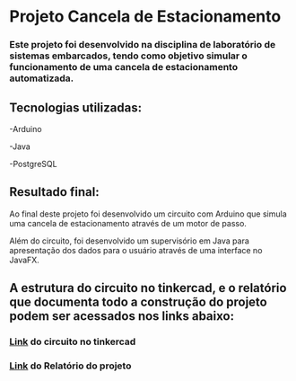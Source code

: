 # Projeto Cancela de Estacionamento

### Este projeto foi desenvolvido na disciplina de laboratório de sistemas embarcados, tendo como objetivo simular o funcionamento de uma cancela de estacionamento automatizada.

## Tecnologias utilizadas:
  <p>-Arduino</p>
  <p>-Java</p>
  <p>-PostgreSQL</p>
  
## Resultado final:
<p> Ao final deste projeto foi desenvolvido um circuito com Arduino que simula uma cancela de estacionamento através de um motor de passo.

  Além do circuito, foi desenvolvido um supervisório em Java para apresentação dos dados para o usuário através de uma interface no JavaFX.
</p>

## A estrutura do circuito no tinkercad, e o relatório que documenta todo a construção do projeto podem ser acessados nos links abaixo:

### <a href="https://www.tinkercad.com/things/0nquoRYJHEw-canceladeestacionamento/editel?sharecode=Rcs3X5nhbGXvdGfz_mtkzRqFXOizQmNFNeFj656gWqQ" target="_blank">Link</a> do circuito no tinkercad 

### <a href="https://github.com/medriel/cancela_estacionamento/blob/main/Relat%C3%B3rio%20do%20projeto.pdf">Link</a> do Relatório do projeto</p>
